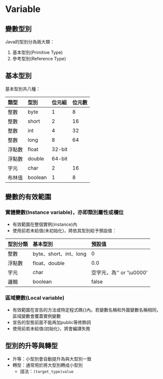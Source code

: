 # Variable

## 變數型別

Java的型別分為兩大類：

1. 基本型別\(Primitive Type\)
2. 參考型別\(Reference Type\)

## 基本型別

基本型別共八種：

| 類型   | 型別    | 位元組 | 位元數 |
| :----- | :------ | :----- | :----- |
| 整數   | byte    | 1      | 8      |
| 整數   | short   | 2      | 16     |
| 整數   | int     | 4      | 32     |
| 整數   | long    | 8      | 64     |
| 浮點數 | float   | 32-bit |        |
| 浮點數 | double  | 64-bit |        |
| 字元   | char    | 2      | 16     |
| 布林值 | boolean | 1      | 8      |

## 變數的有效範圍

### 實體變數\(Instance variable\)，亦即類別屬性或欄位

* 有效範圍在整個實例\(instance\)內
* 使用前若未給值\(未初始化\)，將依其型別給予預設值：

| 型別分類 | 基本型別               | 預設值                   |
| :------- | :--------------------- | :----------------------- |
| 整數     | byte、short、int、long | 0                        |
| 浮點數   | float、double          | 0.0                      |
| 字元     | char                   | 空字元，為'' or '\u0000' |
| 邏輯     | boolean                | false                    |

### 區域變數\(Local variable\)

* 有效範圍在宣告的方法或特定程式碼{}內。若變數名稱和外圍變數名稱相同，區域變數會覆蓋實例變數
* 宣告的型態前面不能再加public等修飾詞
* 使用前若未給值\(初始化\)，將會編譯失敗

## 型別的升等與轉型

* 升等：小型別會自動提升為與大型別一致
* 轉型：通常用於將大型別轉成小型別
  * 語法：`(target_type)value`
